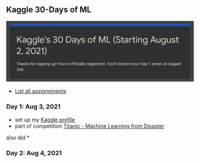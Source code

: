 ## Kaggle 30-Days of ML
![](https://github.com/EO4wellness/T-I-L/raw/main/AI-ML-NLP/Kaggle/Images/2021-07-28-registered.jpg)

* [List all assignements](https://github.com/EO4wellness/T-I-L/blob/main/AI-ML-NLP/Kaggle/daily-assingment-list.md)

### Day 1: Aug 3, 2021
* set up my [Kaggle profile](https://www.kaggle.com/magnusslg)
* part of competition [Titanic - Machine Learning from Disaster](https://www.kaggle.com/c/titanic)

also did
* 
### Day 2: Aug 4, 2021
